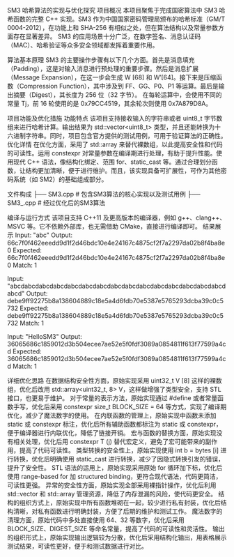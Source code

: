 SM3 哈希算法的实现与优化探究
项目概况
本项目聚焦于完成国密算法中 SM3 哈希函数的完整 C++ 实现。SM3 作为中国国家密码管理局颁布的哈希标准（GM/T 0004-2012），在功能上和 SHA-256 有相似之处，但在算法结构以及常量参数方面存在显著差异。
SM3 的应用场景十分广泛，在数字签名、消息认证码（MAC）、哈希验证等众多安全领域都发挥着重要作用。

算法基本原理
SM3 的主要操作步骤有以下几个方面。首先是消息填充（Padding），这是对输入消息进行预处理的重要步骤。然后是消息扩展（Message Expansion），在这一步会生成 W [68] 和 W′[64]。接下来是压缩函数（Compression Function），其中涉及到 FF、GG、P0、P1 等运算。最后是输出摘要（Digest），其长度为 256 位（32 字节）。
在每轮运算中，会使用不同的常量 Tj，前 16 轮使用的是 0x79CC4519，其余轮次则使用 0x7A879D8A。

项目功能及优化措施
功能特点
该项目支持接收输入的字符串或者 uint8_t 字节数组来进行哈希计算。输出结果为 std::vector<uint8_t> 类型，并且还能转换为十六进制字符串。同时，项目包含官方提供的测试用例，可用于验证算法的正确性。
优化详情
在优化方面，采用了 std::array 来替代裸数组，以此提高安全性和代码的可读性。运用 constexpr 对常量参数在编译期进行处理，有助于提升性能。使用现代 C++ 语法，像结构化绑定、范围 for、static_cast 等。通过合理划分函数，让结构更加清晰，便于进行维护。而且，该实现具备可扩展性，可作为其他密码系统（如 SM2）的基础组成部分。

文件构成
├── SM3.cpp # 包含SM3算法的核心实现以及测试用例
├── SM3_.cpp # 经过优化后的SM3算法


编译与运行方式
该项目支持 C++11 及更高版本的编译器，例如 g++、clang++、MSVC 等。它不依赖外部库，也无需借助 CMake，直接进行编译即可。
结果展示
Input: "abc"
Output: 66c7f0f462eeedd9d1f2d46bdc10e4e24167c4875cf2f7a2297da02b8f4ba8e0
Expected: 66c7f0f462eeedd9d1f2d46bdc10e4e24167c4875cf2f7a2297da02b8f4ba8e0
Match: 1

Input: "abcdabcdabcdabcdabcdabcdabcdabcdabcdabcdabcdabcdabcdabcdabcdabcd"
Output: debe9ff92275b8a138604889c18e5a4d6fdb70e5387e5765293dcba39c0c5732
Expected: debe9ff92275b8a138604889c18e5a4d6fdb70e5387e5765293dcba39c0c5732
Match: 1

Input: "HelloSM3"
Output: 36065686c1859012d3b504ecee7ae52e5f0fdf3089a0854811f613f77599a4cd
Expected: 36065686c1859012d3b504ecee7ae52e5f0fdf3089a0854811f613f77599a4cd
Match: 1

详细优化思路
在数据结构安全性方面，原始实现采用 uint32_t V [8] 这样的裸数组，优化后改用 std::array<uint32_t, 8> V，这样做增强了类型安全，支持 STL 接口，也更易于维护。
对于常量的表示方法，原始实现通过 #define 或者常量函数手写，优化后采用 constexpr size_t BLOCK_SIZE = 64 等方式，实现了编译期优化，减少了魔法数字的使用。
在内联函数的管理上，原始实现中函数未添加 static 或 constexpr 标注，优化后所有辅助函数都标注为 static 或 constexpr，便于编译器进行内联优化，降低了链接开销。
宏与函数的替换方面，原始实现没有相关处理，优化后用 constexpr T (j) 替代宏定义，避免了宏可能带来的副作用，提高了代码可读性。
类型转换的安全性上，原始实现使用 int b = bytes [i] 进行转换，优化后明确使用 static_cast 进行转换，减少了因隐式转换引发的错误，提升了安全性。
STL 语法的运用上，原始实现采用原始 for 循环加下标，优化后使用 range-based for 加 structured binding，更符合现代语法，代码更简洁，可读性更强。
异常的安全性方面，原始实现全部采用裸指针操作，优化后利用 std::vector 和 std::array 管理资源，降低了内存泄漏的风险，使代码更安全。
结构的组织方式上，原始实现中所有函数堆砌在一起，较少进行私有封装，优化后结构清晰，对私有函数进行明确封装，方便了后期的维护和测试工作。
魔法数字的清理方面，原始代码中多处直接使用 64、32 等数字，优化后采用 BLOCK_SIZE、DIGEST_SIZE 等命名常量，提高了代码的可读性和灵活性。
输出的组织形式上，原始实现输出逻辑较为分散，优化后采用结构化输出，用表格展示测试结果，可读性更好，便于和测试数据进行对比。

